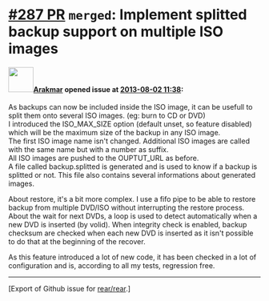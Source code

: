 [\#287 PR](https://github.com/rear/rear/pull/287) `merged`: Implement splitted backup support on multiple ISO images
====================================================================================================================

#### <img src="https://avatars.githubusercontent.com/u/1221938?v=4" width="50">[Arakmar](https://github.com/Arakmar) opened issue at [2013-08-02 11:38](https://github.com/rear/rear/pull/287):

As backups can now be included inside the ISO image, it can be usefull
to split them onto several ISO images. (eg: burn to CD or DVD)  
I introduced the ISO\_MAX\_SIZE option (default unset, so feature
disabled) which will be the maximum size of the backup in any ISO
image.  
The first ISO image name isn't changed. Additional ISO images are called
with the same name but with a number as suffix.  
All ISO images are pushed to the OUPTUT\_URL as before.  
A file called backup.splitted is generated and is used to know if a
backup is splitted or not. This file also contains several informations
about generated images.

About restore, it's a bit more complex. I use a fifo pipe to be able to
restore backup from multiple DVD/ISO without interrupting the restore
process. About the wait for next DVDs, a loop is used to detect
automatically when a new DVD is inserted (by volid). When integrity
check is enabled, backup checksum are checked when each new DVD is
inserted as it isn't possible to do that at the beginning of the
recover.

As this feature introduced a lot of new code, it has been checked in a
lot of configuration and is, according to all my tests, regression free.

------------------------------------------------------------------------

\[Export of Github issue for
[rear/rear](https://github.com/rear/rear).\]
